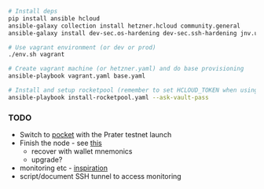 ```bash
# Install deps
pip install ansible hcloud
ansible-galaxy collection install hetzner.hcloud community.general
ansible-galaxy install dev-sec.os-hardening dev-sec.ssh-hardening jnv.unattended-upgrades geerlingguy.ntp geerlingguy.docker

# Use vagrant environment (or dev or prod)
./env.sh vagrant

# Create vagrant machine (or hetzner.yaml) and do base provisioning
ansible-playbook vagrant.yaml base.yaml

# Install and setup rocketpool (remember to set HCLOUD_TOKEN when using hetzner)
ansible-playbook install-rocketpool.yaml --ask-vault-pass
```

### TODO
- Switch to [pocket](https://github.com/rocket-pool/smartnode-install/blob/458d6e46e19ed4a4165f36f77af76d83647ea755/amd64/rp-smartnode-install/network/pyrmont/config.yml#L71) with the Prater testnet launch
- Finish the node - see [this](https://rocket-pool.readthedocs.io/en/latest/smart-node/introduction.html#introduction)
  - recover with wallet mnemonics
  - upgrade?
- monitoring etc - [inspiration](https://github.com/rel0aded/ansible-role-rocket-pool)
- script/document SSH tunnel to access monitoring